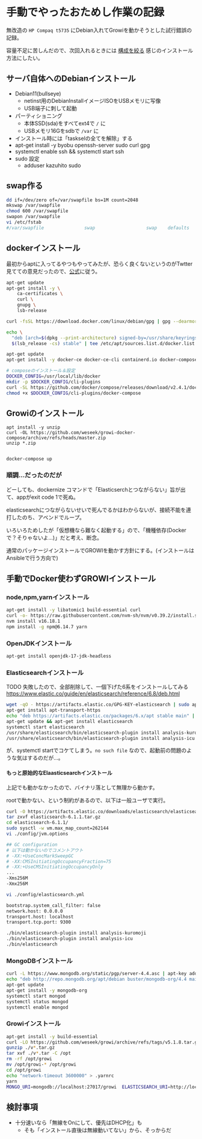 # 手動でやったおためし作業の記録

無改造の `HP Compaq t5735` にDebian入れてGrowiを動かそうとした試行錯誤の記録。

容量不足に苦しんだので、次回入れるときには [構成を絞る](https://www.mk-mode.com/blog/2021/09/02/debian-11-installation-for-small-server/) 感じのインストール方法にしたい。

## サーバ自体へのDebianインストール

- Debian11(bullseye)
  - netinst用のDebianInstallイメージISOをUSBメモリに写像
  - USB端子に刺して起動
- パーティショニング
  - 本体SSD(sda)をすべてext4で `/` に
  - USBメモリ16Gをsdbで `/var` に
- インストール時には「taskselの全てを解除」する
- apt-get install -y byobu openssh-server sudo curl gpg
- systemctl enable ssh && systemctl start ssh
- sudo 設定
  - adduser kazuhito sudo


## swap作る

```bash
dd if=/dev/zero of=/var/swapfile bs=1M count=2048
mkswap /var/swapfile
chmod 600 /var/swapfile
swapon /var/swapfile
vi /etc/fstab
#/var/swapfile               swap                   swap    defaults        0 0
```

## dockerインストール

最初からaptに入ってるやつもやってみたが、恐らく良くないというのがTwtter見てての意見だったので、[公式](https://matsuand.github.io/docs.docker.jp.onthefly/engine/install/debian/)に従う。


```bash
apt-get update
apt-get install -y \
    ca-certificates \
    curl \
    gnupg \
    lsb-release

curl -fsSL https://download.docker.com/linux/debian/gpg | gpg --dearmor -o /usr/share/keyrings/docker-archive-keyring.gpg

echo \
  "deb [arch=$(dpkg --print-architecture) signed-by=/usr/share/keyrings/docker-archive-keyring.gpg] https://download.docker.com/linux/debian \
  $(lsb_release -cs) stable" | tee /etc/apt/sources.list.d/docker.list > /dev/null

apt-get update
apt-get install -y docker-ce docker-ce-cli containerd.io docker-compose-plugin

# composeのインストール＆設定
DOCKER_CONFIG=/usr/local/lib/docker
mkdir -p $DOCKER_CONFIG/cli-plugins
curl -SL https://github.com/docker/compose/releases/download/v2.4.1/docker-compose-linux-x86_64 -o $DOCKER_CONFIG/cli-plugins/docker-compose
chmod +x $DOCKER_CONFIG/cli-plugins/docker-compose

```

## Growiのインストール


```bashl
apt install -y unzip
curl -OL https://github.com/weseek/growi-docker-compose/archive/refs/heads/master.zip
unzip *.zip


docker-compose up
```

### 順調…だったのだが

どーしても、dockernize コマンドで「Elasticserchとつながらない」旨が出て、appがexit code 1で死ぬ。

elasticsearchにつながらないせいで死んでるかはわからないが、接続不能を連打したのち、アベンドでループ。

いろいろためしたが「仮想機なら難なく起動する」ので、「機種依存(Dockerで？そりゃないよ…)」だと考え、断念。

通常のパッケージインストールでGROWIを動かす方針にする。(インストールはAnsibleで行う方向で)


## 手動でDocker使わずGROWIインストール


### node,npm,yarnインストール

```bash
apt-get install -y libatomic1 build-essential curl
curl -o- https://raw.githubusercontent.com/nvm-sh/nvm/v0.39.2/install.sh | bash
nvm install v16.18.1
npm install -g npm@6.14.7 yarn
```

### OpenJDKインストール

```bash
apt-get install openjdk-17-jdk-headless
```

### Elasticsearchインストール

TODO 失敗したので、全部削除して、一個下げた6系をインストールしてみる https://www.elastic.co/guide/en/elasticsearch/reference/6.8/deb.html


```bash
wget -qO - https://artifacts.elastic.co/GPG-KEY-elasticsearch | sudo apt-key add 
apt-get install apt-transport-https
echo "deb https://artifacts.elastic.co/packages/6.x/apt stable main" | tee -a /etc/apt/sources.list.d/elastic-6.x.list
apt-get update && apt-get install elasticsearch
systemctl start elasticsearch
/usr/share/elasticsearch/bin/elasticsearch-plugin install analysis-kuromoji
/usr/share/elasticsearch/bin/elasticsearch-plugin install analysis-icu
```

が、systemctl startでコケてしまう。`no such file` なので、起動前の問題のような気はするのだが…。

#### もっと原始的なElaasticsearchインストール

上記でも動かなかったので、バイナリ落として無理から動かす。

rootで動かない、という制約があるので、以下は一般ユーザで実行。

```bash
curl -O https://artifacts.elastic.co/downloads/elasticsearch/elasticsearch-6.1.1.tar.gz
tar zxvf elasticsearch-6.1.1.tar.gz
cd elasticsearch-6.1.1/
sudo sysctl -w vm.max_map_count=262144
vi ./config/jvm.options

## GC configuration
# 以下は動かないのでコメントアウト
# -XX:+UseConcMarkSweepGC
# -XX:CMSInitiatingOccupancyFraction=75
# -XX:+UseCMSInitiatingOccupancyOnly
...
-Xms256M
-Xmx256M

vi ./config/elasticsearch.yml

bootstrap.system_call_filter: false
network.host: 0.0.0.0
transport.host: localhost
transport.tcp.port: 9300

./bin/elasticsearch-plugin install analysis-kuromoji
./bin/elasticsearch-plugin install analysis-icu
./bin/elasticsearch
```

### MongoDBインストール

```bash
curl -L https://www.mongodb.org/static/pgp/server-4.4.asc | apt-key add -
echo "deb http://repo.mongodb.org/apt/debian buster/mongodb-org/4.4 main" | tee /etc/apt/sources.list.d/mongodb-org-4.4.list
apt-get update
apt-get install -y mongodb-org
systemctl start mongod
systemctl status mongod
systemctl enable mongod
```

### Growiインストール


```bash
apt-get install -y build-essential
curl -LO https://github.com/weseek/growi/archive/refs/tags/v5.1.8.tar.gz
gunzip ./v*.tar.gz
tar xvf ./v*.tar -C /opt
rm -rf /opt/growi
mv /opt/growi-* /opt/growi
cd /opt/growi
echo "network-timeout 3600000" > .yarnrc
yarn
MONGO_URI=mongodb://localhost:27017/growi  ELASTICSEARCH_URI=http://localhost:9200/growi npm start
```


## 検討事項

- 十分速いなら「無線をOnにして、優先はDHCP化」も
  - そも「インストール直後は無線動いてない」から、そっからだ